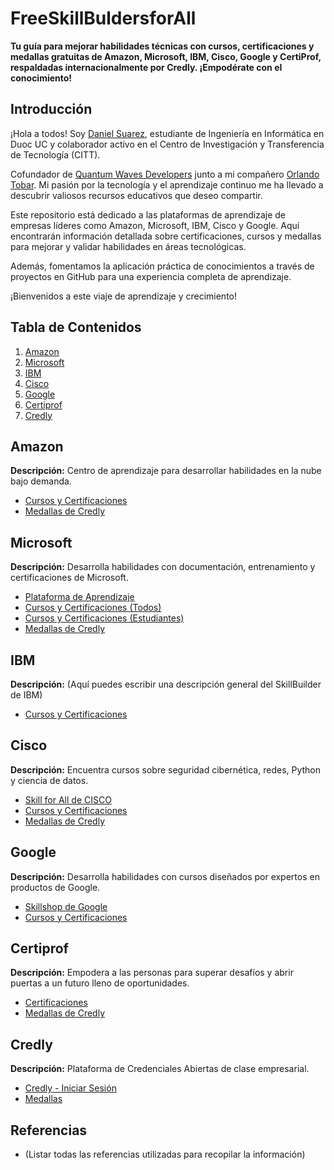 # FreeSkillBuldersforAll

**Tu guía para mejorar habilidades técnicas con cursos, certificaciones y medallas gratuitas de Amazon, Microsoft, IBM, Cisco, Google y CertiProf, respaldadas internacionalmente por Credly. ¡Empodérate con el conocimiento!**

## Introducción

¡Hola a todos! Soy [Daniel Suarez](https://www.credly.com/users/daniel-josue-suarez-quevedo/badges), estudiante de Ingeniería en Informática en Duoc UC y colaborador activo en el Centro de Investigación y Transferencia de Tecnología (CITT).

Cofundador de [Quantum Waves Developers](https://quantumwavesdevelopers.000webhostapp.com/) junto a mi compañero [Orlando Tobar](https://www.credly.com/users/orlando-jafet-tobar-diaz/badges). Mi pasión por la tecnología y el aprendizaje continuo me ha llevado a descubrir valiosos recursos educativos que deseo compartir.

Este repositorio está dedicado a las plataformas de aprendizaje de empresas líderes como Amazon, Microsoft, IBM, Cisco y Google. Aquí encontrarán información detallada sobre certificaciones, cursos y medallas para mejorar y validar habilidades en áreas tecnológicas.

Además, fomentamos la aplicación práctica de conocimientos a través de proyectos en GitHub para una experiencia completa de aprendizaje.

¡Bienvenidos a este viaje de aprendizaje y crecimiento!

## Tabla de Contenidos

1. [Amazon](#amazon)
2. [Microsoft](#microsoft)
3. [IBM](#ibm)
4. [Cisco](#cisco)
5. [Google](#google)
6. [Certiprof](#certiprof)
7. [Credly](#credly)

## Amazon

**Descripción:** Centro de aprendizaje para desarrollar habilidades en la nube bajo demanda.

- [Cursos y Certificaciones](https://explore.skillbuilder.aws/learn)
- [Medallas de Credly](https://www.credly.com/organizations/amazon-web-services/badges)

## Microsoft

**Descripción:** Desarrolla habilidades con documentación, entrenamiento y certificaciones de Microsoft.

- [Plataforma de Aprendizaje](https://learn.microsoft.com/es-mx/)
- [Cursos y Certificaciones (Todos)](https://learn.microsoft.com/es-mx/training/browse/)
- [Cursos y Certificaciones (Estudiantes)](https://learn.microsoft.com/es-mx/training/student-hub/certifications)
- [Medallas de Credly](https://www.credly.com/organizations/opsgility/badges)

## IBM

**Descripción:** (Aquí puedes escribir una descripción general del SkillBuilder de IBM)

- [Cursos y Certificaciones](#)
  
## Cisco

**Descripción:** Encuentra cursos sobre seguridad cibernética, redes, Python y ciencia de datos.

- [Skill for All de CISCO](https://skillsforall.com/catalog?category=course)
- [Cursos y Certificaciones](https://skillsforall.com/catalog?category=course)
- [Medallas de Credly](https://www.credly.com/organizations/cisco/badges)

## Google

**Descripción:** Desarrolla habilidades con cursos diseñados por expertos en productos de Google.

- [Skillshop de Google](https://skillshop.withgoogle.com/)
- [Cursos y Certificaciones](https://skillshop.exceedlms.com/student/catalog/list?category_ids=7880-google-activate)

## Certiprof

**Descripción:** Empodera a las personas para superar desafíos y abrir puertas a un futuro lleno de oportunidades.

- [Certificaciones](https://certiprof.com/pages/free-new-entry-level-certification)
- [Medallas de Credly](https://www.credly.com/organizations/certiprof/badges)

## Credly

**Descripción:** Plataforma de Credenciales Abiertas de clase empresarial.

- [Credly - Iniciar Sesión](https://www.credly.com/users/sign_in)
- [Medallas](https://www.credly.com/organizations/credly/badges)

## Referencias

- (Listar todas las referencias utilizadas para recopilar la información)
